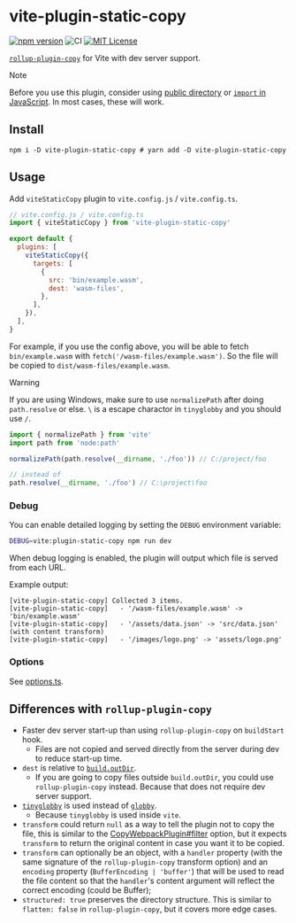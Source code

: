 # vite-plugin-static-copy

[![npm version](https://badge.fury.io/js/vite-plugin-static-copy.svg)](https://badge.fury.io/js/vite-plugin-static-copy) ![CI](https://github.com/sapphi-red/vite-plugin-static-copy/workflows/CI/badge.svg) [![MIT License](http://img.shields.io/badge/license-MIT-blue.svg?style=flat)](LICENSE)

[`rollup-plugin-copy`](https://www.npmjs.com/package/rollup-plugin-copy) for Vite with dev server support.

> [!NOTE]
> Before you use this plugin, consider using [public directory](https://vitejs.dev/guide/assets.html#the-public-directory) or [`import` in JavaScript](https://vitejs.dev/guide/features.html#static-assets).
> In most cases, these will work.

## Install

```shell
npm i -D vite-plugin-static-copy # yarn add -D vite-plugin-static-copy
```

## Usage

Add `viteStaticCopy` plugin to `vite.config.js` / `vite.config.ts`.

```js
// vite.config.js / vite.config.ts
import { viteStaticCopy } from 'vite-plugin-static-copy'

export default {
  plugins: [
    viteStaticCopy({
      targets: [
        {
          src: 'bin/example.wasm',
          dest: 'wasm-files',
        },
      ],
    }),
  ],
}
```

For example, if you use the config above, you will be able to fetch `bin/example.wasm` with `fetch('/wasm-files/example.wasm')`.
So the file will be copied to `dist/wasm-files/example.wasm`.

> [!WARNING]
>
> If you are using Windows, make sure to use `normalizePath` after doing `path.resolve` or else.
> `\` is a escape charactor in `tinyglobby` and you should use `/`.
>
> ```js
> import { normalizePath } from 'vite'
> import path from 'node:path'
>
> normalizePath(path.resolve(__dirname, './foo')) // C:/project/foo
>
> // instead of
> path.resolve(__dirname, './foo') // C:\project\foo
> ```

### Debug

You can enable detailed logging by setting the `DEBUG` environment variable:

```bash
DEBUG=vite:plugin-static-copy npm run dev
```

When debug logging is enabled, the plugin will output which file is served from each URL.

Example output:
```
[vite-plugin-static-copy] Collected 3 items.
[vite-plugin-static-copy]   - '/wasm-files/example.wasm' -> 'bin/example.wasm'
[vite-plugin-static-copy]   - '/assets/data.json' -> 'src/data.json' (with content transform)
[vite-plugin-static-copy]   - '/images/logo.png' -> 'assets/logo.png'
```

### Options

See [options.ts](https://github.com/sapphi-red/vite-plugin-static-copy/blob/main/src/options.ts).

## Differences with `rollup-plugin-copy`

- Faster dev server start-up than using `rollup-plugin-copy` on `buildStart` hook.
  - Files are not copied and served directly from the server during dev to reduce start-up time.
- `dest` is relative to [`build.outDir`](https://vitejs.dev/config/build-options.html#build-outdir).
  - If you are going to copy files outside `build.outDir`, you could use `rollup-plugin-copy` instead. Because that does not require dev server support.
- [`tinyglobby`](https://www.npmjs.com/package/tinyglobby) is used instead of [`globby`](https://www.npmjs.com/package/globby).
  - Because `tinyglobby` is used inside `vite`.
- `transform` could return `null` as a way to tell the plugin not to copy the file, this is similar to the [CopyWebpackPlugin#filter](https://webpack.js.org/plugins/copy-webpack-plugin/#filter) option, but it expects `transform` to return the original content in case you want it to be copied.
- `transform` can optionally be an object, with a `handler` property (with the same signature of the `rollup-plugin-copy` transform option) and an `encoding` property (`BufferEncoding | 'buffer'`) that will be used to read the file content so that the `handler`'s content argument will reflect the correct encoding (could be Buffer);
- `structured: true` preserves the directory structure. This is similar to `flatten: false` in `rollup-plugin-copy`, but it covers more edge cases.
